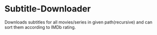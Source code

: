 # Subtitle-Downloader
Downloads subtitles for all movies/series in given path(recursive) and can sort them according to IMDb rating.
